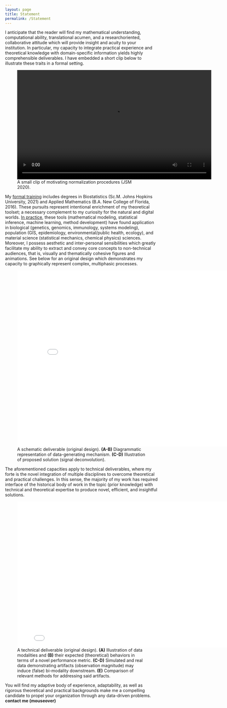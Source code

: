 ```yaml
---
layout: page
title: Statement
permalink: /Statement
---
```


I anticipate that the reader will find my mathematical understanding, computational ability, translational acumen,  and a research­oriented, collaborative attitude which will provide insight and acuity to your institution.
In particular, my capacity to integrate practical experience and theoretical knowledge with domain-specific information yields highly comprehensible deliverables.
I have embedded a short clip below to illustrate these traits in a formal setting.

<figure>
  <video width="640" height="360" controls>
   <source src="/images/example_vid1.mp4" type="video/mp4">
  </video>
 <figcaption>A small clip of motivating normalization procedures (JSM 2020).</figcaption>
</figure>


My [formal training](training.markdown) includes degrees in Biostatistics (Sc.M. Johns Hopkins University, 2021) and Applied Mathematics (B.A. New College of Florida, 2016).
These pursuits represent intentional enrichment of my theoretical toolset; a necessary complement to my curiosity for the natural and digital worlds.
[In practice](experience.markdown), these tools (mathematical modeling, statistical inference, machine learning, method development) have found application in biological (genetics, genomics, immunology, systems modeling), population (GIS, epidemiology, environmental/public health, ecology), and material science (statistical mechanics, chemical physics) sciences.
Moreover, I possess aesthetic and inter-personal sensibilities which greatly facilitate my ability to extract and convey core concepts to non-technical audiences, that is, visually and thematically cohesive figures and animations.
See below for an original design which demonstrates my capacity to graphically represent complex, multiphasic processes.

<figure>
  <embed align="center" src="/images/example_fig3.pdf" width="800px" height="580px"/>
  <figcaption> A schematic deliverable (original design).
   <strong>(A-B)</strong> Diagrammatic representation of data-generating mechanism.
   <strong>(C-D)</strong> Illustration of proposed solution (signal deconvolution).
  </figcaption>
</figure>  

The aforementioned capacities apply to technical deliverables, where my forte is the novel integration of multiple disciplines to overcome theoretical and practical challenges.
In this sense, the majority of my work has required interface of the historical body of work in the topic (prior knowledge) with technical and theoretical expertise to produce novel, efficient, and insightful solutions.

<figure>
  <embed align="center" src="/images/example_fig1.pdf" width="800px" height="480px"/>
  <figcaption> A technical deliverable (original design).
   <strong>(A)</strong> Illustration of data modalities and
   <strong>(B)</strong> their expected (theoretical) behaviors in terms of a novel performance metric.
   <strong>(C-D)</strong> Simulated and real data demonstrating artifacts (observation magnitude) may induce (false) bi-modality downstream.
   <strong>(E)</strong> Comparison of relevant methods for addressing said artifacts.
  </figcaption>
</figure>  

You will find my adaptive  body of experience, adaptability, as well as rigorous theoretical and practical backgrounds make me a compelling candidate to propel your organization through any data-driven problems. **<span title="ntdyjack 'at' gmail 'dot' com">contact me (mouseover)</span>**

